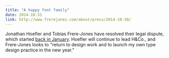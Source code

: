 ```yaml
---
title: "A happy font family"
date: 2014-10-31
link: http://www.frerejones.com/about/press/2014-10-30/
---
```

 Jonathan Hoefler and Tobias Frere-Jones have resolved their legal dispute, which started [back in January](http://kyledreger.com/archives/14017-frere-jones-sues-hoefler.html). Hoefler will continue to lead H&Co., and Frere-Jones looks to "return to design work and to launch my own type design practice in the new year."
